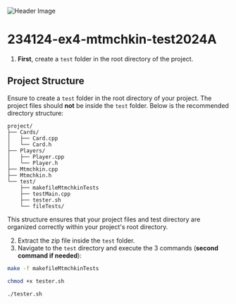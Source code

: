 ![Header Image](https://i.imgur.com/l9dk1ZL.png)
# 234124-ex4-mtmchkin-test2024A
1. **First**, create a `test` folder in the root directory of the project. 

## Project Structure

Ensure to create a `test` folder in the root directory of your project. The project files should **not** be inside the `test` folder. Below is the recommended directory structure:

```plaintext
project/
├── Cards/
│   ├── Card.cpp
│   └── Card.h
├── Players/
│   ├── Player.cpp
│   └── Player.h
├── Mtmchkin.cpp
├── Mtmchkin.h
└── test/
    ├── makefileMtmchkinTests
    ├── testMain.cpp
    ├── tester.sh
    └── fileTests/
```
This structure ensures that your project files and test directory are organized correctly within your project's root directory.

2. Extract the zip file inside the `test` folder.
3. Navigate to the `test` directory and execute the 3 commands (**second command if needed**):
```bash
make -f makefileMtmchkinTests
```
```bash
chmod +x tester.sh
```
```bash
./tester.sh
```

